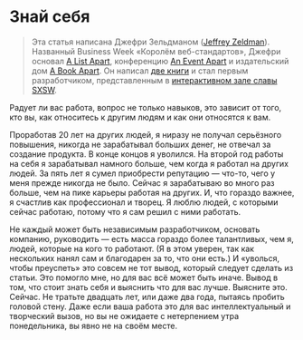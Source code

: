 # Знай себя

> Эта статья написана Джефри Зельдманом ([Jeffrey Zeldman][2]). Названный Business Week «Королём веб-стандартов», Джефри основал [A List Apart][3], конференцию [An Event Apart][4] и издательский дом [A Book Apart][5]. Он написал [две книги][6] и стал первым разработчиком, представленным в [интерактивном зале славы SXSW][7]. 

Радует ли вас работа, вопрос не только навыков, это зависит от того, кто вы, как относитесь к другим людям и как они относятся к вам.

Проработав 20 лет на других людей, я ниразу не получал серьёзного повышения, никогда не зарабатывал больших денег, не отвечал за создание продукта. В конце концов я уволился. На второй год работы на себя я зарабатывал намного больше, чем когда я работал на других людей. За пять лет я сумел приобрести репутацию — что-то, чего у меня прежде никогда не было. Сейчас я зарабатываю во много раз больше, чем на пике карьеры работая на других. И, что гораздо важнее, я счастлив как профессионал и творец. Я люблю людей, с которыми сейчас работаю, потому что я сам решил с ними работать.

Не каждый может быть независимым разработчиком, основать компанию, руководить — есть масса гораздо более талантливых, чем я, людей, которые на кого то работают. (Я в этом уверен, так как нескольких нанял сам и благодарен за то, что они есть.) И «уволься, чтобы преуспеть» это совсем не тот вывод, который следует сделать из статьи. Это помогло мне, но для вас всё может быть иначе. Вывод в том, что стоит знать себя и выяснить что для вас лучше. Выясните это. Сейчас. Не тратьте двадцать лет, или даже два года, пытаясь пробить головой стену. Даже если ваша работа это для вас интеллектуальный и творческий вызов, но вы не ожидаете с нетерпением утра понедельника, вы явно не на своём месте.


 [1]: img/author.jpg
 [2]: http://twitter.com/zeldman
 [3]: http://www.alistapart.com/
 [4]: http://aneventapart.com/
 [5]: http://abookapart.com/
 [6]: http://www.amazon.com/Jeffrey-Zeldman/e/B001IGLM52/ref=sr_tc_2_0?qid=1428563077&sr=1-2-ent
 [7]: http://sxsw.com/interactive/awards/hall-of-fame
